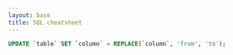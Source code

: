 ```yaml
---
layout: base
title: SQL cheatsheet
---
```


```sql
UPDATE `table` SET `column` = REPLACE(`column`, 'from', 'to');
```
